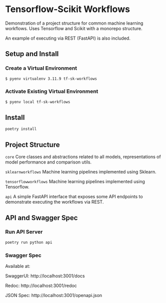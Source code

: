# Tensorflow-Scikit Workflows 

Demonstration of a project structure for common machine learning workflows. Uses Tensorflow and Scikit with a monorepo structure. 

An example of executing via REST (FastAPI) is also included.

## Setup and Install

### Create a Virtual Environment

```bash
$ pyenv virtualenv 3.11.9 tf-sk-workflows
```

### Activate Existing Virtual Environment

```bash
$ pyenv local tf-sk-workflows
```

## Install

```bash
poetry install
``` 

## Project Structure

`core`
Core classes and abstractions related to all models, representations of model performance and comparison utils.

`sklearnworkflows`
Machine learning pipelines implemented using Sklearn.

`tensorflowworkflows`
Machine learning pipelines implemented using Tensorflow.

`api` A simple FastAPI interface that exposes some API endpoints to demonstrate executing the workflows via REST.

## API and Swagger Spec

### Run API Server

```bash
poetry run python api
```

### Swagger Spec

Available at: 

SwaggerUI: http://localhost:3001/docs

Redoc: http://localhost:3001/redoc

JSON Spec: http://localhost:3001/openapi.json
